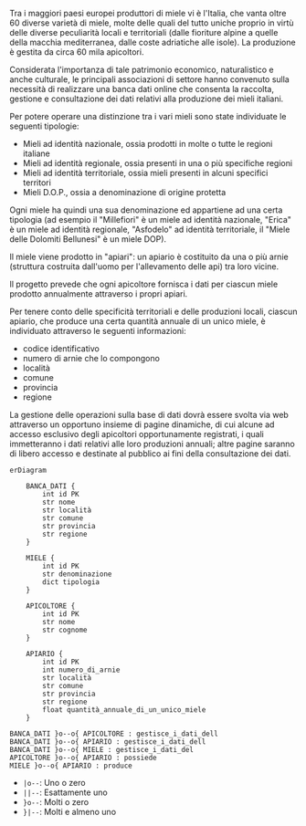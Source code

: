 Tra i maggiori paesi europei produttori di miele vi è l'Italia, che vanta oltre 60 diverse varietà di miele, molte delle quali del tutto uniche proprio in virtù delle diverse peculiarità locali e territoriali (dalle fioriture alpine a quelle della macchia mediterranea, dalle coste adriatiche alle isole). La produzione è gestita da circa 60 mila apicoltori.

Considerata l'importanza di tale patrimonio economico, naturalistico e anche culturale, le principali associazioni di settore hanno convenuto sulla necessità di realizzare una banca dati online che consenta la raccolta, gestione e consultazione dei dati relativi alla produzione dei mieli italiani.

Per potere operare una distinzione tra i vari mieli sono state individuate le seguenti tipologie:

- Mieli ad identità nazionale, ossia prodotti in molte o tutte le regioni italiane
- Mieli ad identità regionale, ossia presenti in una o più specifiche regioni
- Mieli ad identità territoriale, ossia mieli presenti in alcuni specifici territori
- Mieli D.O.P., ossia a denominazione di origine protetta

Ogni miele ha quindi una sua denominazione ed appartiene ad una certa tipologia (ad esempio il "Millefiori" è un miele ad identità nazionale, "Erica" è un miele ad identità regionale, "Asfodelo" ad identità territoriale, il "Miele delle Dolomiti Bellunesi" è un miele DOP).

Il miele viene prodotto in "apiari": un apiario è costituito da una o più arnie (struttura costruita dall'uomo per l'allevamento delle api) tra loro vicine.

Il progetto prevede che ogni apicoltore fornisca i dati per ciascun miele prodotto annualmente attraverso i propri apiari.

Per tenere conto delle specificità territoriali e delle produzioni locali, ciascun apiario, che produce una certa quantità annuale di un unico miele, è individuato attraverso le seguenti informazioni:

- codice identificativo
- numero di arnie che lo compongono
- località
- comune
- provincia
- regione

La gestione delle operazioni sulla base di dati dovrà essere svolta via web attraverso un opportuno insieme di pagine dinamiche, di cui alcune ad accesso esclusivo degli apicoltori opportunamente registrati, i quali immetteranno i dati relativi alle loro produzioni annuali; altre pagine saranno di libero accesso e destinate al pubblico ai fini della consultazione dei dati.



```mermaid
erDiagram

    BANCA_DATI {
        int id PK
        str nome
        str località
        str comune
        str provincia
        str regione
    } 

    MIELE {
        int id PK
        str denominazione
        dict tipologia
    }

    APICOLTORE {
        int id PK
        str nome
        str cognome
    }

    APIARIO {
        int id PK
        int numero_di_arnie
        str località
        str comune
        str provincia
        str regione
        float quantità_annuale_di_un_unico_miele
    }

BANCA_DATI }o--o{ APICOLTORE : gestisce_i_dati_dell
BANCA_DATI }o--o{ APIARIO : gestisce_i_dati_dell
BANCA_DATI }o--o{ MIELE : gestisce_i_dati_del
APICOLTORE }o--o{ APIARIO : possiede
MIELE }o--o{ APIARIO : produce
```

- `|o--`: Uno o zero
- `||--`: Esattamente uno
- `}o--`: Molti o zero
- `}|--`: Molti e almeno uno